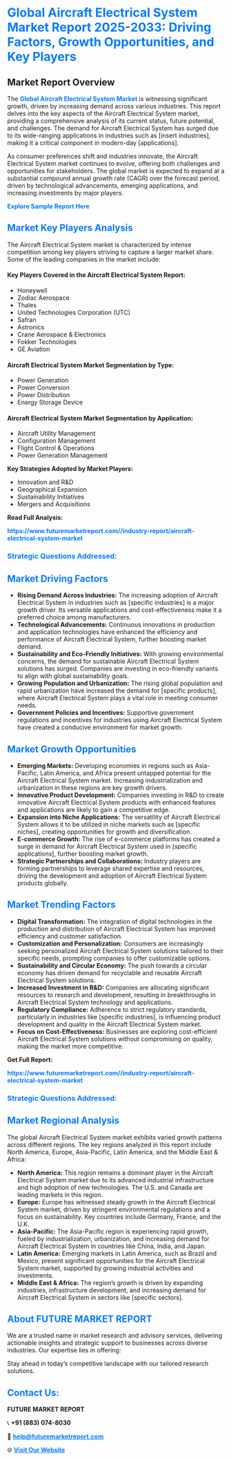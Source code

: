 <h1 style="color: #007BFF;">Global Aircraft Electrical System Market Report 2025-2033: Driving Factors, Growth Opportunities, and Key Players</h1>

<section id="overview">
<h2>Market Report Overview</h2>
<p>The <a href="https://www.futuremarketreport.com//industry-report/aircraft-electrical-system-market" style="color: #007BFF; text-decoration: none;"><strong>Global Aircraft Electrical System Market</strong></a> is witnessing significant growth, driven by increasing demand across various industries. This report delves into the key aspects of the Aircraft Electrical System market, providing a comprehensive analysis of its current status, future potential, and challenges. The demand for Aircraft Electrical System has surged due to its wide-ranging applications in industries such as [insert industries], making it a critical component in modern-day [applications].</p>
<p>As consumer preferences shift and industries innovate, the Aircraft Electrical System market continues to evolve, offering both challenges and opportunities for stakeholders. The global market is expected to expand at a substantial compound annual growth rate (CAGR) over the forecast period, driven by technological advancements, emerging applications, and increasing investments by major players.</p>
</section>

<section id="overview">
<p><a href="https://www.futuremarketreport.com//request-sample/reportId=45377" style="color: #007BFF; text-decoration: none;"><strong>Explore Sample Report Here</strong></a></p>
</section>

<section id="key-players">
<h2 style="color: #007BFF;">Market Key Players Analysis</h2>
<p>The Aircraft Electrical System market is characterized by intense competition among key players striving to capture a larger market share. Some of the leading companies in the market include:</p>
<h4>Key Players Covered in the Aircraft Electrical System Report:</h4>
<ul><li>Honeywell</li><li>Zodiac Aerospace</li><li>Thales</li><li>United Technologies Corporation (UTC)</li><li>Safran</li><li>Astronics</li><li>Crane Aerospace &amp; Electronics</li><li>Fokker Technologies</li><li>GE Aviation</li></ul>
<h4>Aircraft Electrical System Market Segmentation by Type:</h4>
<ul><li>Power Generation</li><li>Power Conversion</li><li>Power Distribution</li><li>Energy Storage Device</li></ul>

<h4>Aircraft Electrical System Market Segmentation by Application:</h4>
<ul><li>Aircraft Utility Management</li><li>Configuration Management</li><li>Flight Control &amp; Operations</li><li>Power Generation Management</li></ul>
<p><strong>Key Strategies Adopted by Market Players:</strong></p>
<ul>
<li>Innovation and R&D</li>
<li>Geographical Expansion</li>
<li>Sustainability Initiatives</li>
<li>Mergers and Acquisitions</li>
</ul>
</section>

<section>
<p><strong>Read Full Analysis: </strong></p><a href="https://www.futuremarketreport.com//industry-report/aircraft-electrical-system-market" style="color: #007BFF; text-decoration: none;"><strong>https://www.futuremarketreport.com//industry-report/aircraft-electrical-system-market</strong></a>
<h3 style="color: #007BFF;">Strategic Questions Addressed:</h3>
</section>

<section id="driving-factors">
<h2 style="color: #007BFF;">Market Driving Factors</h2>
<ul>
<li><strong>Rising Demand Across Industries:</strong> The increasing adoption of Aircraft Electrical System in industries such as [specific industries] is a major growth driver. Its versatile applications and cost-effectiveness make it a preferred choice among manufacturers.</li>
<li><strong>Technological Advancements:</strong> Continuous innovations in production and application technologies have enhanced the efficiency and performance of Aircraft Electrical System, further boosting market demand.</li>
<li><strong>Sustainability and Eco-Friendly Initiatives:</strong> With growing environmental concerns, the demand for sustainable Aircraft Electrical System solutions has surged. Companies are investing in eco-friendly variants to align with global sustainability goals.</li>
<li><strong>Growing Population and Urbanization:</strong> The rising global population and rapid urbanization have increased the demand for [specific products], where Aircraft Electrical System plays a vital role in meeting consumer needs.</li>
<li><strong>Government Policies and Incentives:</strong> Supportive government regulations and incentives for industries using Aircraft Electrical System have created a conducive environment for market growth.</li>
</ul>
</section>

<section id="growth-opportunities">
<h2 style="color: #007BFF;">Market Growth Opportunities</h2>
<ul>
<li><strong>Emerging Markets:</strong> Developing economies in regions such as Asia-Pacific, Latin America, and Africa present untapped potential for the Aircraft Electrical System market. Increasing industrialization and urbanization in these regions are key growth drivers.</li>
<li><strong>Innovative Product Development:</strong> Companies investing in R&D to create innovative Aircraft Electrical System products with enhanced features and applications are likely to gain a competitive edge.</li>
<li><strong>Expansion into Niche Applications:</strong> The versatility of Aircraft Electrical System allows it to be utilized in niche markets such as [specific niches], creating opportunities for growth and diversification.</li>
<li><strong>E-commerce Growth:</strong> The rise of e-commerce platforms has created a surge in demand for Aircraft Electrical System used in [specific applications], further boosting market growth.</li>
<li><strong>Strategic Partnerships and Collaborations:</strong> Industry players are forming partnerships to leverage shared expertise and resources, driving the development and adoption of Aircraft Electrical System products globally.</li>
</ul>
</section>

<section id="trending-factors">
<h2 style="color: #007BFF;">Market Trending Factors</h2>
<ul>
<li><strong>Digital Transformation:</strong> The integration of digital technologies in the production and distribution of Aircraft Electrical System has improved efficiency and customer satisfaction.</li>
<li><strong>Customization and Personalization:</strong> Consumers are increasingly seeking personalized Aircraft Electrical System solutions tailored to their specific needs, prompting companies to offer customizable options.</li>
<li><strong>Sustainability and Circular Economy:</strong> The push towards a circular economy has driven demand for recyclable and reusable Aircraft Electrical System solutions.</li>
<li><strong>Increased Investment in R&D:</strong> Companies are allocating significant resources to research and development, resulting in breakthroughs in Aircraft Electrical System technology and applications.</li>
<li><strong>Regulatory Compliance:</strong> Adherence to strict regulatory standards, particularly in industries like [specific industries], is influencing product development and quality in the Aircraft Electrical System market.</li>
<li><strong>Focus on Cost-Effectiveness:</strong> Businesses are exploring cost-efficient Aircraft Electrical System solutions without compromising on quality, making the market more competitive.</li>
</ul>
</section>

<section>
<p><strong>Get Full Report: </strong></p><a href="https://www.futuremarketreport.com//industry-report/aircraft-electrical-system-market" style="color: #007BFF; text-decoration: none;"><strong>https://www.futuremarketreport.com//industry-report/aircraft-electrical-system-market</strong></a>
<h3 style="color: #007BFF;">Strategic Questions Addressed:</h3>
</section>


<section id="regional-analysis">
<h2 style="color: #007BFF;">Market Regional Analysis</h2>
<p>The global Aircraft Electrical System market exhibits varied growth patterns across different regions. The key regions analyzed in this report include North America, Europe, Asia-Pacific, Latin America, and the Middle East & Africa:</p>
<ul>
<li><strong>North America:</strong> This region remains a dominant player in the Aircraft Electrical System market due to its advanced industrial infrastructure and high adoption of new technologies. The U.S. and Canada are leading markets in this region.</li>
<li><strong>Europe:</strong> Europe has witnessed steady growth in the Aircraft Electrical System market, driven by stringent environmental regulations and a focus on sustainability. Key countries include Germany, France, and the U.K.</li>
<li><strong>Asia-Pacific:</strong> The Asia-Pacific region is experiencing rapid growth, fueled by industrialization, urbanization, and increasing demand for Aircraft Electrical System in countries like China, India, and Japan.</li>
<li><strong>Latin America:</strong> Emerging markets in Latin America, such as Brazil and Mexico, present significant opportunities for the Aircraft Electrical System market, supported by growing industrial activities and investments.</li>
<li><strong>Middle East & Africa:</strong> The region’s growth is driven by expanding industries, infrastructure development, and increasing demand for Aircraft Electrical System in sectors like [specific sectors].</li>
</ul>
</section>

<footer>
<h2 style="color: #007BFF;">About FUTURE MARKET REPORT</h2>
<p>We are a trusted name in market research and advisory services, delivering actionable insights and strategic support to businesses across diverse industries. Our expertise lies in offering:</p>

<p>Stay ahead in today’s competitive landscape with our tailored research solutions.</p>

<h2 style="color: #007BFF;">Contact Us:</h2>
<p><strong>FUTURE MARKET REPORT</strong></p>
<p>📞 <strong>+91 (883) 074-8030</strong></p>
<p>📧 <strong><a href="mailto:help@futuremarketreport.com" style="color: #007BFF;">help@futuremarketreport.com</a></strong></p>
<p>🌐 <strong><a href="https://www.futuremarketreport.com/" style="color: #007BFF;">Visit Our Website</a></strong></p>
</footer>